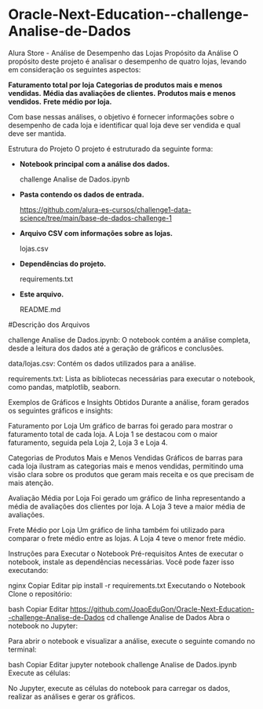 # Oracle-Next-Education--challenge-Analise-de-Dados

Alura Store - Análise de Desempenho das Lojas
Propósito da Análise
O propósito deste projeto é analisar o desempenho de quatro lojas, levando em consideração os seguintes aspectos:

**Faturamento total por loja**
**Categorias de produtos mais e menos vendidas.**
**Média das avaliações de clientes.**
**Produtos mais e menos vendidos.**
**Frete médio por loja.**


Com base nessas análises, o objetivo é fornecer informações sobre o desempenho de cada loja e identificar qual loja deve ser vendida e qual deve ser mantida.

Estrutura do Projeto
O projeto é estruturado da seguinte forma:


  - **Notebook principal com a análise dos dados.**

     challenge Analise de Dados.ipynb
  - **Pasta contendo os dados de entrada.**
   
      https://github.com/alura-es-cursos/challenge1-data-science/tree/main/base-de-dados-challenge-1
  - **Arquivo CSV com informações sobre as lojas.**
                                    
      lojas.csv                    
  - **Dependências do projeto.**
   
      requirements.txt 
  - **Este arquivo.**
   
      README.md                         

#Descrição dos Arquivos

challenge Analise de Dados.ipynb: O notebook contém a análise completa, desde a leitura dos dados até a geração de gráficos e conclusões.

data/lojas.csv: Contém os dados utilizados para a análise.

requirements.txt: Lista as bibliotecas necessárias para executar o notebook, como pandas, matplotlib, seaborn.

Exemplos de Gráficos e Insights Obtidos
Durante a análise, foram gerados os seguintes gráficos e insights:

Faturamento por Loja
Um gráfico de barras foi gerado para mostrar o faturamento total de cada loja. A Loja 1 se destacou com o maior faturamento, seguida pela Loja 2, Loja 3 e Loja 4.

Categorias de Produtos Mais e Menos Vendidas
Gráficos de barras para cada loja ilustram as categorias mais e menos vendidas, permitindo uma visão clara sobre os produtos que geram mais receita e os que precisam de mais atenção.

Avaliação Média por Loja
Foi gerado um gráfico de linha representando a média de avaliações dos clientes por loja. A Loja 3 teve a maior média de avaliações.

Frete Médio por Loja
Um gráfico de linha também foi utilizado para comparar o frete médio entre as lojas. A Loja 4 teve o menor frete médio.

Instruções para Executar o Notebook
Pré-requisitos
Antes de executar o notebook, instale as dependências necessárias. Você pode fazer isso executando:

nginx
Copiar
Editar
pip install -r requirements.txt
Executando o Notebook
Clone o repositório:

bash
Copiar
Editar
https://github.com/JoaoEduGon/Oracle-Next-Education--challenge-Analise-de-Dados
cd challenge Analise de Dados
Abra o notebook no Jupyter:

Para abrir o notebook e visualizar a análise, execute o seguinte comando no terminal:

bash
Copiar
Editar
jupyter notebook challenge Analise de Dados.ipynb
Execute as células:

No Jupyter, execute as células do notebook para carregar os dados, realizar as análises e gerar os gráficos.
